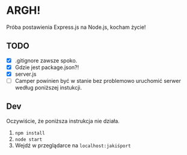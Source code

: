 # ARGH!

Próba postawienia Express.js na Node.js, kocham życie!

## TODO

- [x] .gitignore zawsze spoko.
- [x] Gdzie jest package.json?!
- [x] server.js
- [ ] Camper powinien być w stanie bez problemowo uruchomić serwer według poniższej instukcji.

## Dev

Oczywiście, że poniższa instrukcja nie działa.

1. `npm install`
2. `node start`
3. Wejdź w przeglądarce na `localhost:jakiśport`
